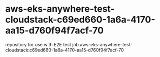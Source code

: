 # aws-eks-anywhere-test-cloudstack-c69ed660-1a6a-4170-aa15-d760f94f7acf-70
repository for use with E2E test job aws-eks-anywhere-test-cloudstack:c69ed660-1a6a-4170-aa15-d760f94f7acf-70
